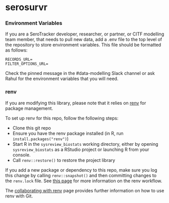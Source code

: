 # serosurvr

### Environment Variables

If you are a SeroTracker developer, researcher, or partner, or CITF modelling team member, that needs to pull new data, add a .env file to the top level of the repository to store environment variables. This file should be formatted as follows:

```
RECORDS_URL=
FILTER_OPTIONS_URL=
```

Check the pinned message in the #data-modelling Slack channel or ask Rahul for the environment variables that you will need.

### renv

If you are modifying this library, please note that it relies on [renv](https://rstudio.github.io/renv/articles/renv.html) for package management. 

To set up renv for this repo, follow the following steps:
- Clone this git repo
- Ensure you have the renv package installed (in R, run `install.packages("renv")`)
- Start R in the `sysreview_biostats` working directory, either by opening `sysreview_biostats` as a RStudio project or launching R from your console. 
- Call `renv::restore()` to restore the project library

If you add a new package or dependency to this repo, make sure you log this change by calling `renv::snapshot()` and then committing changes to the `renv.lock` file. See [this page](https://rstudio.github.io/renv/articles/renv.html) for more information on the renv workflow.

The [collaborating with renv](https://rstudio.github.io/renv/articles/collaborating.html) page provides further information on how to use renv with Git. 
